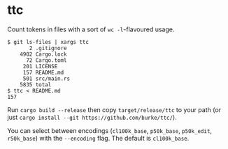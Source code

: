 # ttc

Count tokens in files with a sort of `wc -l`-flavoured usage.

```
$ git ls-files | xargs ttc
       2 .gitignore
    4902 Cargo.lock
      72 Cargo.toml
     201 LICENSE
     157 README.md
     501 src/main.rs
    5835 total
$ ttc < README.md
157
```
Run `cargo build --release` then copy `target/release/ttc` to your path (or just
`cargo install --git https://github.com/burke/ttc/`).

You can select between encodings (`cl100k_base`, `p50k_base`, `p50k_edit`,
`r50k_base`) with the `--encoding` flag. The default is `cl100k_base`.
